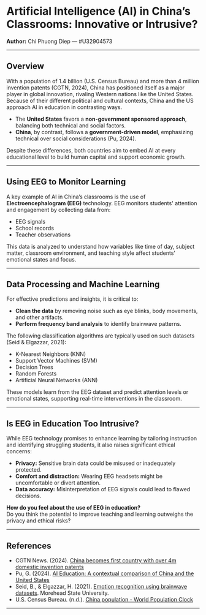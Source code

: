 # Artificial Intelligence (AI) in China’s Classrooms: Innovative or Intrusive?

**Author:** Chi Phuong Diep — #U32904573

---

## Overview

With a population of 1.4 billion (U.S. Census Bureau) and more than 4 million invention patents (CGTN, 2024), China has positioned itself as a major player in global innovation, rivaling Western nations like the United States. Because of their different political and cultural contexts, China and the US approach AI in education in contrasting ways. 

- The **United States** favors a **non-government sponsored approach**, balancing both technical and social factors.
- **China**, by contrast, follows a **government-driven model**, emphasizing technical over social considerations (Pu, 2024).

Despite these differences, both countries aim to embed AI at every educational level to build human capital and support economic growth.

---

## Using EEG to Monitor Learning

A key example of AI in China’s classrooms is the use of **Electroencephalogram (EEG)** technology. EEG monitors students' attention and engagement by collecting data from:

- EEG signals
- School records
- Teacher observations

This data is analyzed to understand how variables like time of day, subject matter, classroom environment, and teaching style affect students' emotional states and focus.

---

## Data Processing and Machine Learning

For effective predictions and insights, it is critical to:

- **Clean the data** by removing noise such as eye blinks, body movements, and other artifacts.
- **Perform frequency band analysis** to identify brainwave patterns.

The following classification algorithms are typically used on such datasets (Seid & Elgazzar, 2021):

- K-Nearest Neighbors (KNN)
- Support Vector Machines (SVM)
- Decision Trees
- Random Forests
- Artificial Neural Networks (ANN)

These models learn from the EEG dataset and predict attention levels or emotional states, supporting real-time interventions in the classroom.

---

## Is EEG in Education Too Intrusive?

While EEG technology promises to enhance learning by tailoring instruction and identifying struggling students, it also raises significant ethical concerns:

- **Privacy:** Sensitive brain data could be misused or inadequately protected.
- **Comfort and distraction:** Wearing EEG headsets might be uncomfortable or divert attention.
- **Data accuracy:** Misinterpretation of EEG signals could lead to flawed decisions.

**How do you feel about the use of EEG in education?**  
Do you think the potential to improve teaching and learning outweighs the privacy and ethical risks?

---

## References

- CGTN News. (2024). [China becomes first country with over 4m domestic invention patents](https://news.cgtn.com/news/2024-01-16/China-becomes-first-country-with-over-4m-domestic-invention-patents-1qpshPOjzcA/p.html)
- Pu, G. (2024). [AI Education: A contextual comparison of China and the United States](https://www.researchgate.net/publication/378555002_AI_Education-A_Contextual_Comparison_of_China_and_the_United_States_by_PaulPu)
- Seid, B., & Elgazzar, H. (2021). [Emotion recognition using brainwave datasets](https://scholarworks.moreheadstate.edu/celebration_videos_2021/60). Morehead State University.
- U.S. Census Bureau. (n.d.). [China population - World Population Clock](https://www.census.gov/popclock/world/ch)

---

